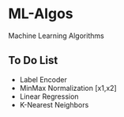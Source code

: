 # ML-Algos
Machine Learning Algorithms

## To Do List
- Label Encoder
- MinMax Normalization [x1,x2]
- Linear Regression
- K-Nearest Neighbors
